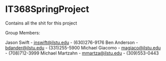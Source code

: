 # IT368SpringProject
Contains all the shit for this project

Group Members:

Jason Swift - jnswift@ilstu.edu - (630)276-9176
Ben Anderson - bdander@ilstu.edu - (331)255-5900
Michael Giacomo - magiaco@ilstu.edu - (708)712-3999
Michael Martzahn - mmartza@ilstu.edu - (309)553-0443
